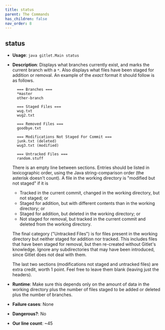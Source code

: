 ```yaml
---
title: status
parent: The Commands
has_children: false
nav_order: 8
---
```


## status

- __Usage__: `java gitlet.Main status`

- __Description__: Displays what branches currently exist, and marks
  the current branch with a `*`. Also displays what files have been
  staged for addition or removal. An example of the _exact_ format it
  should follow is as follows.

        === Branches ===
        *master
        other-branch

        === Staged Files ===
        wug.txt
        wug2.txt

        === Removed Files ===
        goodbye.txt

        === Modifications Not Staged For Commit ===
        junk.txt (deleted)
        wug3.txt (modified)

        === Untracked Files ===
        random.stuff

  There is an empty line between sections. Entries should be listed in
  lexicographic order, using the Java string-comparison order (the asterisk
  doesn't count).  A file in the working directory
  is "modified but not staged" if it is

  - Tracked in the current commit, changed in the working directory,
    but not staged; or
  - Staged for addition, but with different contents than in the working
    directory; or
  - Staged for addition, but deleted in the working directory; or
  - Not staged for removal, but tracked in the current commit and deleted from
    the working directory.

  The final category ("Untracked Files") is for files present in the working
  directory but neither staged for addition nor tracked.  This includes files
  that have been staged for removal, but then re-created without Gitlet's
  knowledge. Ignore any subdirectories
  that may have been
  introduced, since Gitlet does not deal with them.

  The last two sections (modifications not staged and untracked files) are
  extra credit, worth 1 point. Feel free to leave them blank (leaving
  just the headers).

- __Runtime__: Make sure this depends only on the amount of data in the
  working directory plus the number of files staged to be added or deleted
  plus the number of branches.

- __Failure cases__: None

- __Dangerous?__: No

- __Our line count__: ~45
